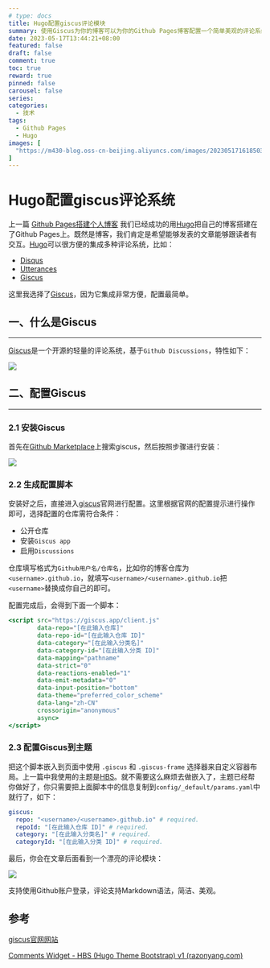 ```yaml
---
# type: docs 
title: Hugo配置giscus评论模块
summary: 使用Giscus为你的博客可以为你的Github Pages博客配置一个简单美观的评论系统
date: 2023-05-17T13:44:21+08:00
featured: false
draft: false
comment: true
toc: true
reward: true
pinned: false
carousel: false
series:
categories:
  - 技术
tags:
  - Github Pages
  - Hugo
images: [
  "https://m430-blog.oss-cn-beijing.aliyuncs.com/images/202305171618503.png?x-oss-process=image/quality,q_80/format,webp"
]
---
```


# Hugo配置giscus评论系统

上一篇 [Github Pages搭建个人博客](http://localhost:1313/blog/2023/05/build-your-blog/) 我们已经成功的用[Hugo](https://gohugo.io/)把自己的博客搭建在了Github Pages上。既然是博客，我们肯定是希望能够发表的文章能够跟读者有交互。[Hugo](https://gohugo.io/)可以很方便的集成多种评论系统，比如：

- [Disqus](https://disqus.com/)
- [Utterances](https://utteranc.es/)
- [Giscus](https://giscus.app/)

这里我选择了[Giscus](https://giscus.app/)，因为它集成非常方便，配置最简单。

## 一、什么是Giscus

---

[Giscus](https://giscus.app/)是一个开源的轻量的评论系统，基于`Github Discussions`，特性如下：

![](https://m430-blog.oss-cn-beijing.aliyuncs.com/images/202305171618504.png?x-oss-process=image/quality,q_80/format,webp)

## 二、配置Giscus

---

### 2.1 安装Giscus
首先在[Github Marketplace](https://github.com/marketplace)上搜索giscus，然后按照步骤进行安装：

![](https://m430-blog.oss-cn-beijing.aliyuncs.com/images/202305171618505.png?x-oss-process=image/quality,q_80/format,webp)

### 2.2 生成配置脚本

安装好之后，直接进入[giscus](https://giscus.app/zh-CN)官网进行配置。这里根据官网的配置提示进行操作即可，选择配置的仓库需符合条件：

- 公开仓库
- 安装`Giscus app`
- 启用`Discussions`

仓库填写格式为`Github用户名/仓库名`，比如你的博客仓库为`<username>.github.io`，就填写`<username>/<username>.github.io`把`<username>`替换成你自己的即可。

配置完成后，会得到下面一个脚本：

```jsx
<script src="https://giscus.app/client.js"
        data-repo="[在此输入仓库]"
        data-repo-id="[在此输入仓库 ID]"
        data-category="[在此输入分类名]"
        data-category-id="[在此输入分类 ID]"
        data-mapping="pathname"
        data-strict="0"
        data-reactions-enabled="1"
        data-emit-metadata="0"
        data-input-position="bottom"
        data-theme="preferred_color_scheme"
        data-lang="zh-CN"
        crossorigin="anonymous"
        async>
</script>
```
### 2.3 配置Giscus到主题

把这个脚本嵌入到页面中使用 `.giscus` 和 `.giscus-frame` 选择器来自定义容器布局。上一篇中我使用的主题是[HBS](https://hbs.razonyang.com/)。就不需要这么麻烦去做嵌入了，主题已经帮你做好了，你只需要把上面脚本中的信息复制到`config/_default/params.yaml`中就行了，如下：

```yaml
giscus:
  repo: "<username>/<username>.github.io" # required.
  repoId: "[在此输入仓库 ID]" # required.
  category: "[在此输入分类名]" # required.
  categoryId: "[在此输入分类 ID]" # required.
```

最后，你会在文章后面看到一个漂亮的评论模块：

![](https://m430-blog.oss-cn-beijing.aliyuncs.com/images/202305171618506.png?x-oss-process=image/quality,q_80/format,webp)

支持使用Github账户登录，评论支持Markdown语法，简洁、美观。

## 参考

[giscus官网网站](https://giscus.app/zh-CN)

[Comments Widget - HBS (Hugo Theme Bootstrap) v1 (razonyang.com)](https://hbs.razonyang.com/v1/en/docs/widgets/comments/)

